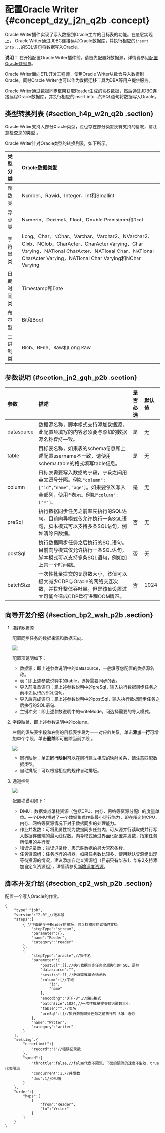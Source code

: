 # 配置Oracle Writer {#concept_dzy_j2n_q2b .concept}

Oracle Writer插件实现了写入数据到Oracle主库的目标表的功能。在底层实现上， Oracle Writer通过JDBC连接远程Oracle数据库，并执行相应的`insert into...`的SQL语句将数据写入Oracle。

**说明：** 在开始配置Oracle Writer插件前，请首先配置好数据源，详情请参见[配置Oracle数据源](intl.zh-CN/使用指南/数据集成/数据源配置/配置Oracle数据源.md#)。

Oracle Writer面向ETL开发工程师，使用Oracle Writer从数仓导入数据到Oracle。同时Oracle Writer也可以作为数据迁移工具为DBA等用户提供服务。

Oracle Writer通过数据同步框架获取Reader生成的协议数据，然后通过JDBC连接远程Oracle数据库，并执行相应的insert into...的SQL语句将数据写入Oracle。

## 类型转换列表 {#section_h4p_w2n_q2b .section}

Oracle Writer支持大部分Oracle类型，但也存在部分类型没有支持的情况，请注意检查您的类型 。

Oracle Writer针对Oracle类型的转换列表，如下所示。

|类型分类|Oracle数据类型|
|:---|:---------|
|整数类|Number、Rawid、Integer、Int和Smallint|
|浮点类|Numeric、Decimal、Float、Double Precisioon和Real|
|字符串类|Long、Char、NChar、Varchar、Varchar2、NVarchar2、Clob、NClob、CharActer、CharActer Varying、Char Varying、NATional CharActer、NATional Char、NATional CharActer Varying，NATional Char Varying和NChar Varying|
|日期时间类|Timestamp和Date|
|布尔型|Bit和Bool|
|二进制类|Blob、BFile、Raw和Long Raw|

## 参数说明 {#section_jn2_gqh_p2b .section}

|参数|描述|是否必选|默认值|
|:-|:-|:---|:--|
|datasource|数据源名称，脚本模式支持添加数据源，此配置项填写的内容必须要与添加的数据源名称保持一致。|是|无|
|table|目标表名称，如果表的schema信息和上述配置username不一致，请使用schema.table的格式填写table信息。|是|无|
|column|目标表需要写入数据的字段，字段之间用英文逗号分隔。例如`"column": ["id”,”name”,”age”]`。如果要依次写入全部列，使用\*表示。例如`"column":["*"]`。|是|无|
|preSql|执行数据同步任务之前率先执行的SQL语句。目前向导模式仅允许执行一条SQL语句，脚本模式可以支持多条SQL语句，例如清除旧数据。|否|无|
|postSql|执行数据同步任务之后执行的SQL语句。目前向导模式仅允许执行一条SQL语句，脚本模式可以支持多条SQL语句，例如加上某一个时间戳。|否|无|
|batchSize|一次性批量提交的记录数大小，该值可以极大减少CDP与Oracle的网络交互次数，并提升整体吞吐量。但是该值设置过大可能会造成CDP运行进程OOM情况。|否|1024|

## 向导开发介绍 {#section_bp2_wsh_p2b .section}

1.  选择数据源

    配置同步任务的数据来源和数据去向。

    ![](http://static-aliyun-doc.oss-cn-hangzhou.aliyuncs.com/assets/img/16251/15367226798194_zh-CN.png)

    配置项说明如下：

    -   数据源：即上述参数说明中的datasource，一般填写您配置的数据源名称。
    -   表：即上述参数说明中的table，选择需要同步的表。
    -   导入前准备语句：即上述参数说明中的preSql，输入执行数据同步任务之前率先执行的SQL语句。
    -   导入后完成语句：即上述参数说明中的postSql，输入执行数据同步任务之后执行的SQL语句。
    -   主键冲突：即上述参数说明中的writeMode，可选择需要的导入模式。
2.  字段映射，即上述参数说明中的column。

    左侧的源头表字段和右侧的目标表字段为一一对应的关系，单击**添加一行**可增加单个字段，单击**删除**即可删除当前字段 。

    ![](http://static-aliyun-doc.oss-cn-hangzhou.aliyuncs.com/assets/img/16251/15367226808195_zh-CN.png)

    -   同行映射：单击**同行映射**可以在同行建立相应的映射关系，请注意匹配数据类型。
    -   自动排版：可以根据相应的规律自动排版。
3.  通道控制

    ![](http://static-aliyun-doc.oss-cn-hangzhou.aliyuncs.com/assets/img/16221/15367226807675_zh-CN.png)

    配置项说明如下：

    -   DMU：数据集成消耗资源（包括CPU、内存、网络等资源分配）的度量单位。一个DMU描述了一个数据集成作业最小运行能力，即在限定的CPU、内存、网络等资源情况下对于数据同步的处理能力。
    -   作业并发数：可将此属性视为数据同步任务内，可从源并行读取或并行写入数据存储端的最大线程数。向导模式通过界面化配置并发数，指定任务所使用的并行度
    -   错误记录数：错误记录数，表示脏数据的最大容忍条数。
    -   任务资源组：任务运行的机器，如果任务数比较多，使用默认资源组出现等待资源的情况，建议添加自定义资源组（目前只有华东1，华东2支持添加自定义资源组），详情请参见[新增调度资源](intl.zh-CN/使用指南/数据集成/常见配置/新增调度资源.md#)。

## 脚本开发介绍 {#section_cp2_wsh_p2b .section}

配置一个写入Oracle的作业。

```
{
    "type":"job",
    "version":"2.0",//版本号
    "steps":[
        { //下面是关于Reader的模板，可以找相应的读插件文档
            "stepType":"stream",
            "parameter":{},
            "name":"Reader",
            "category":"reader"
        },
        {
            "stepType":"oracle",//插件名
            "parameter":{
                "postSql":[],//执行数据同步任务之后执行的 SQL 语句
                "datasource":"",
                "session":[],//数据库连接会话参数
                "column":[//字段
                    "id",
                    "name"
                ],
                "encoding":"UTF-8",//编码格式
                "batchSize":1024,//一次性批量提交的记录数大小
                "table":"",//表名
                "preSql":[]//执行数据同步任务之前执行的 SQL 语句
            },
            "name":"Writer",
            "category":"writer"
        }
    ],
    "setting":{
        "errorLimit":{
            "record":"0"//错误记录数
        },
        "speed":{
            "throttle":false,//false代表不限流，下面的限流的速度不生效，true代表限流
            "concurrent":1,//并发数
            "dmu":1//DMU值
        }
    },
    "order":{
        "hops":[
            {
                "from":"Reader",
                "to":"Writer"
            }
        ]
    }
}
```

